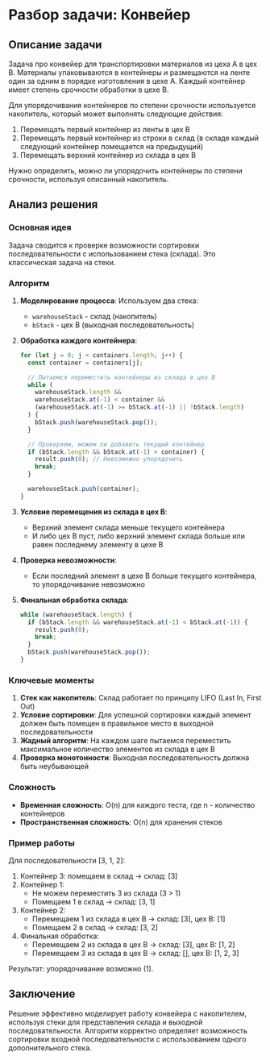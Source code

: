 # Разбор задачи: Конвейер

## Описание задачи

Задача про конвейер для транспортировки материалов из цеха A в цех B. Материалы упаковываются в контейнеры и размещаются на ленте один за одним в порядке изготовления в цехе A. Каждый контейнер имеет степень срочности обработки в цехе B.

Для упорядочивания контейнеров по степени срочности используется накопитель, который может выполнять следующие действия:

1. Перемещать первый контейнер из ленты в цех B
2. Перемещать первый контейнер из строки в склад (в складе каждый следующий контейнер помещается на предыдущий)
3. Перемещать верхний контейнер из склада в цех B

Нужно определить, можно ли упорядочить контейнеры по степени срочности, используя описанный накопитель.

## Анализ решения

### Основная идея

Задача сводится к проверке возможности сортировки последовательности с использованием стека (склада). Это классическая задача на стеки.

### Алгоритм

1. **Моделирование процесса**: Используем два стека:

   - `warehouseStack` - склад (накопитель)
   - `bStack` - цех B (выходная последовательность)

2. **Обработка каждого контейнера**:

   ```javascript
   for (let j = 0; j < containers.length; j++) {
     const container = containers[j];

     // Пытаемся переместить контейнеры из склада в цех B
     while (
       warehouseStack.length &&
       warehouseStack.at(-1) < container &&
       (warehouseStack.at(-1) >= bStack.at(-1) || !bStack.length)
     ) {
       bStack.push(warehouseStack.pop());
     }

     // Проверяем, можем ли добавить текущий контейнер
     if (bStack.length && bStack.at(-1) > container) {
       result.push(0); // Невозможно упорядочить
       break;
     }

     warehouseStack.push(container);
   }
   ```

3. **Условие перемещения из склада в цех B**:

   - Верхний элемент склада меньше текущего контейнера
   - И либо цех B пуст, либо верхний элемент склада больше или равен последнему элементу в цехе B

4. **Проверка невозможности**:

   - Если последний элемент в цехе B больше текущего контейнера, то упорядочивание невозможно

5. **Финальная обработка склада**:

   ```javascript
   while (warehouseStack.length) {
     if (bStack.length && warehouseStack.at(-1) < bStack.at(-1)) {
       result.push(0);
       break;
     }
     bStack.push(warehouseStack.pop());
   }
   ```

### Ключевые моменты

1. **Стек как накопитель**: Склад работает по принципу LIFO (Last In, First Out)
2. **Условие сортировки**: Для успешной сортировки каждый элемент должен быть помещен в правильное место в выходной последовательности
3. **Жадный алгоритм**: На каждом шаге пытаемся переместить максимальное количество элементов из склада в цех B
4. **Проверка монотонности**: Выходная последовательность должна быть неубывающей

### Сложность

- **Временная сложность**: O(n) для каждого теста, где n - количество контейнеров
- **Пространственная сложность**: O(n) для хранения стеков

### Пример работы

Для последовательности [3, 1, 2]:

1. Контейнер 3: помещаем в склад → склад: [3]
2. Контейнер 1:
   - Не можем переместить 3 из склада (3 > 1)
   - Помещаем 1 в склад → склад: [3, 1]
3. Контейнер 2:
   - Перемещаем 1 из склада в цех B → склад: [3], цех B: [1]
   - Помещаем 2 в склад → склад: [3, 2]
4. Финальная обработка:
   - Перемещаем 2 из склада в цех B → склад: [3], цех B: [1, 2]
   - Перемещаем 3 из склада в цех B → склад: [], цех B: [1, 2, 3]

Результат: упорядочивание возможно (1).

## Заключение

Решение эффективно моделирует работу конвейера с накопителем, используя стеки для представления склада и выходной последовательности. Алгоритм корректно определяет возможность сортировки входной последовательности с использованием одного дополнительного стека.
